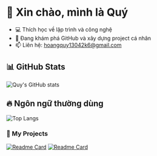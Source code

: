 

# 👋 Xin chào, mình là Quý
- 💻 Thích học về lập trình và công nghệ
- 🚀 Đang khám phá GitHub và xây dựng project cá nhân
- 📫 Liên hệ: hoangquy13042k6@gmail.com

## 📊 GitHub Stats
![Quy's GitHub stats](https://github-readme-stats.vercel.app/api?username=Quy1314&show_icons=true&theme=radical)

## 🔥 Ngôn ngữ thường dùng
![Top Langs](https://github-readme-stats.vercel.app/api/top-langs/?username=Quy1314&layout=compact&theme=radical)

### 🚀 My Projects
[![Readme Card](https://github-readme-stats.vercel.app/api/pin/?username=Quy1314&repo=my-awesome-project&theme=radical)](https://github.com/Quy1314/Quy1314/CSDL_UIT)
[![Readme Card](https://github-readme-stats.vercel.app/api/pin/?username=Quy1314&repo=my-awesome-project&theme=radical)](https://github.com/Quy1314/QuyhocWinforms)
